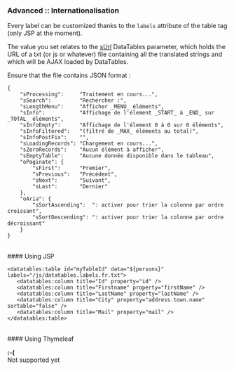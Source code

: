 ### Advanced :: Internationalisation

Every label can be customized thanks to the `labels` attribute of the table tag (only JSP at the moment).

The value you set relates to the [sUrl](http://datatables.net/plug-ins/i18n) DataTables parameter, which holds the URL of a txt (or js or whatever) file containing all the translated strings and which will be AJAX loaded by DataTables.

Ensure that the file contains JSON format :

	{
		"sProcessing":     "Traitement en cours...",
		"sSearch":         "Rechercher :",
		"sLengthMenu":     "Afficher _MENU_ éléments",
		"sInfo":           "Affichage de l'élement _START_ à _END_ sur _TOTAL_ éléments",
		"sInfoEmpty":      "Affichage de l'élement 0 à 0 sur 0 éléments",
		"sInfoFiltered":   "(filtré de _MAX_ éléments au total)",
		"sInfoPostFix":    "",
		"sLoadingRecords": "Chargement en cours...",
		"sZeroRecords":    "Aucun élément à afficher",
		"sEmptyTable":     "Aucune donnée disponible dans le tableau",
		"oPaginate": {
		    "sFirst":      "Premier",
		    "sPrevious":   "Précédent",
		    "sNext":       "Suivant",
		    "sLast":       "Dernier"
		},
		"oAria": {
		    "sSortAscending":  ": activer pour trier la colonne par ordre croissant",
		    "sSortDescending": ": activer pour trier la colonne par ordre décroissant"
		}
	}
 
<br />
#### Using JSP

	<datatables:table id="myTableId" data="${persons}" labels="/js/datatables.labels.fr.txt">
	   <datatables:column title="Id" property="id" />
	   <datatables:column title="Firstname" property="firstName" />
	   <datatables:column title="LastName" property="lastName" />
	   <datatables:column title="City" property="address.town.name" sortable="false" />
	   <datatables:column title="Mail" property="mail" />
	</datatables:table>

<br />
#### Using Thymeleaf
<p class="alert alert-error"><strong>:-(</strong><br /> Not supported yet</p>

